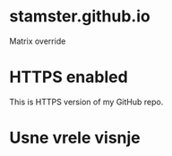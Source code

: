 # stamster.github.io
Matrix override

# HTTPS enabled
This is HTTPS version of my GitHub repo.

# Usne vrele visnje
